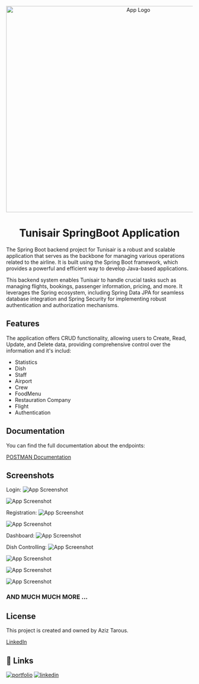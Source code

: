 
<p align="center">
    <img width="698" height="557" src="https://media.discordapp.net/attachments/1111025016704872471/1111299687400607784/image_2023-03-22_130827121-removebg-preview.png" alt="App Logo">
</p>

<h1 align="center">
Tunisair SpringBoot Application
</h1>

The Spring Boot backend project for Tunisair is a robust and scalable application that serves as the backbone for managing various operations related to the airline. It is built using the Spring Boot framework, which provides a powerful and efficient way to develop Java-based applications.

This backend system enables Tunisair to handle crucial tasks such as managing flights, bookings, passenger information, pricing, and more. It leverages the Spring ecosystem, including Spring Data JPA for seamless database integration and Spring Security for implementing robust authentication and authorization mechanisms.


## Features

The application offers CRUD functionality, allowing users to Create, Read, Update, and Delete data, providing comprehensive control over the information and it's includ:
- Statistics
- Dish
- Staff
- Airport
- Crew
- FoodMenu
- Restauration Company
- Flight
- Authentication


## Documentation


You can find the full documentation about the endpoints:

[POSTMAN Documentation](https://documenter.getpostman.com/view/13585043/2s93m62hr7)

## Screenshots
Login:
![App Screenshot](https://media.discordapp.net/attachments/1111025016704872471/1111300018633183334/image.png?width=1002&height=477)

![App Screenshot](https://media.discordapp.net/attachments/1111025016704872471/1111300277702774804/image.png?width=996&height=471)


Registration:
![App Screenshot](https://media.discordapp.net/attachments/1111025016704872471/1111300482137329784/image.png?width=1012&height=475)

![App Screenshot](https://media.discordapp.net/attachments/1111025016704872471/1111300760844648538/image.png?width=1003&height=482)


Dashboard:
![App Screenshot](https://media.discordapp.net/attachments/1111025016704872471/1111301143000264724/image.png?width=1202&height=573)


Dish Controlling:
![App Screenshot](https://media.discordapp.net/attachments/1111025016704872471/1111301218019586208/image.png?width=1202&height=571)

![App Screenshot](https://media.discordapp.net/attachments/1111025016704872471/1111301884951670825/image.png?width=1202&height=572)

![App Screenshot](https://media.discordapp.net/attachments/1111025016704872471/1111302852682457098/image.png?width=1202&height=571)

![App Screenshot](https://media.discordapp.net/attachments/1111025016704872471/1111303221605056522/image.png?width=1202&height=562)


### AND MUCH MUCH MORE ...
## License

This project is created and owned by Aziz Tarous.

[LinkedIn](https://www.linkedin.com/in/aziz-tarous/)


## 🔗 Links
[![portfolio](https://img.shields.io/badge/my_portfolio-000?style=for-the-badge&logo=ko-fi&logoColor=white)](https://eportfolio-host.web.app)
[![linkedin](https://img.shields.io/badge/linkedin-0A66C2?style=for-the-badge&logo=linkedin&logoColor=white)](https://www.linkedin.com/in/aziz-tarous/)


